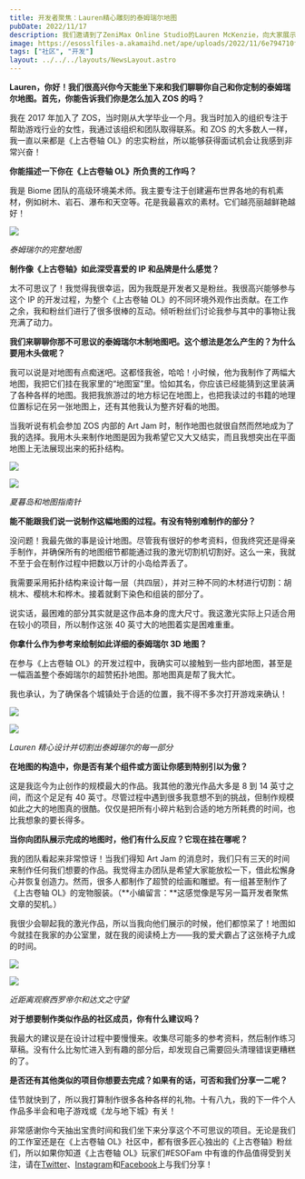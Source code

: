 ```yaml
---
title: 开发者聚焦：Lauren精心雕刻的泰姆瑞尔地图
pubDate: 2022/11/17
description: 我们邀请到了ZeniMax Online Studio的Lauren McKenzie，向大家展示她令人不可思议的作品：泰姆瑞尔木雕地图。
image: https://esosslfiles-a.akamaihd.net/ape/uploads/2022/11/6e794710f41609c5ec44569ebb554b9e.jpg
tags: ["社区", "开发"]
layout: ../../../layouts/NewsLayout.astro
---
```


**Lauren，你好！我们很高兴你今天能坐下来和我们聊聊你自己和你定制的泰姆瑞尔地图。首先，你能告诉我们你是怎么加入 ZOS
的吗？**

我在 2017 年加入了 ZOS，当时刚从大学毕业一个月。我当时加入的组织专注于帮助游戏行业的女性，我通过该组织和团队取得联系。和
ZOS 的大多数人一样，我一直以来都是《上古卷轴 OL》的忠实粉丝，所以能够获得面试机会让我感到非常兴奋！

**你能描述一下你在《上古卷轴 OL》所负责的工作吗？**

我是 Biome
团队的高级环境美术师。我主要专注于创建遍布世界各地的有机素材，例如树木、岩石、瀑布和天空等。花是我最喜欢的素材。它们越亮丽越鲜艳越好！

![](https://esosslfiles-a.akamaihd.net/ape/uploads/2022/11/fa9d3cbe1609a95f5ed8621d0c6513d2.jpg)

_泰姆瑞尔的完整地图_

**制作像《上古卷轴》如此深受喜爱的 IP 和品牌是什么感觉？**

太不可思议了！我觉得我很幸运，因为我既是开发者又是粉丝。我很高兴能够参与这个 IP 的开发过程，为整个《上古卷轴
OL》的不同环境外观作出贡献。在工作之余，我和粉丝们进行了很多很棒的互动。倾听粉丝们讨论我参与其中的事物让我充满了动力。

**我们来聊聊你那不可思议的泰姆瑞尔木制地图吧。这个想法是怎么产生的？为什么要用木头做呢？**

我可以说是对地图有点痴迷吧。这都怪我爸，哈哈！小时候，他为我制作了两幅大地图，我把它们挂在我家里的“地图室”里。恰如其名，你应该已经能猜到这里装满了各种各样的地图。我把我旅游过的地方标记在地图上，也把我读过的书籍的地理位置标记在另一张地图上，还有其他我认为整齐好看的地图。

当我听说有机会参加 ZOS 内部的 Art Jam
时，制作地图也就很自然而然地成为了我的选择。我用木头来制作地图是因为我希望它又大又结实，而且我想突出在平面地图上无法展现出来的拓扑结构。

![](https://esosslfiles-a.akamaihd.net/ape/uploads/2022/11/b98f262b7f3571af4361928a4371ca53.jpg)

![](https://esosslfiles-a.akamaihd.net/ape/uploads/2022/11/828d9b8c4ae864113fc09478dd0d64c9.jpg)

_夏暮岛和地图指南针_

**能不能跟我们说一说制作这幅地图的过程。有没有特别难制作的部分？**

没问题！我最先做的事是设计地图。尽管我有很好的参考资料，但我终究还是得亲手制作，并确保所有的地图细节都能通过我的激光切割机切割好。这么一来，我就不至于会在制作过程中把数以万计的小岛给弄丢了。

我需要采用拓扑结构来设计每一层（共四层），并对三种不同的木材进行切割：胡桃木、樱桃木和桦木。接着就剩下染色和组装的部分了。

说实话，最困难的部分其实就是这作品本身的庞大尺寸。我这激光实际上只适合用在较小的项目，所以制作这张 40
英寸大的地图着实是困难重重。

**你拿什么作为参考来绘制如此详细的泰姆瑞尔 3D 地图？**

在参与《上古卷轴
OL》的开发过程中，我确实可以接触到一些内部地图，甚至是一幅涵盖整个泰姆瑞尔的超赞拓扑地图。那地图真是帮了我大忙。

我也承认，为了确保各个城镇处于合适的位置，我不得不多次打开游戏来确认！

![](https://esosslfiles-a.akamaihd.net/ape/uploads/2022/11/7bd311f51bccdda9f2fc058834d440b6.jpg)

![](https://esosslfiles-a.akamaihd.net/ape/uploads/2022/11/c375aac07d7100ce97bd3d0a06d6aadf.jpg)

_Lauren 精心设计并切割出泰姆瑞尔的每一部分_

**在地图的构造中，你是否有某个组件或方面让你感到特别引以为傲？**

这是我迄今为止创作的规模最大的作品。我其他的激光作品大多是 8 到 14 英寸之间，而这个足足有 40
英寸。尽管过程中遇到很多我意想不到的挑战，但制作规模如此之大的地图真的很酷。仅仅是把所有小碎片粘到合适的地方所耗费的时间，也比我想象的要长得多。

**当你向团队展示完成的地图时，他们有什么反应？它现在挂在哪呢？**

我的团队看起来非常惊讶！当我们得知 Art Jam
的消息时，我们只有三天的时间来制作任何我们想要的作品。我觉得主办团队是希望大家能放松一下，借此松懈身心并恢复创造力。然而，很多人都制作了超赞的绘画和雕塑。有一组甚至制作了《上古卷轴
OL》的宠物服装。（**小编留言：**这感觉像是写另一篇开发者聚焦文章的契机。）

我很少会聊起我的激光作品，所以当我向他们展示的时候，他们都惊呆了！地图如今就挂在我家的办公室里，就在我的阅读椅上方——我的爱犬霸占了这张椅子九成的时间。

![](https://esosslfiles-a.akamaihd.net/ape/uploads/2022/11/d41c03c349e0ebe96e03d3822b8fc901.jpg)

![](https://esosslfiles-a.akamaihd.net/ape/uploads/2022/11/cf784b43a7346ab26398574ba09a9a10.jpg)

_近距离观察西罗帝尔和达文之守望_

**对于想要制作类似作品的社区成员，你有什么建议吗？**

我最大的建议是在设计过程中要慢慢来。收集尽可能多的参考资料，然后制作练习草稿。没有什么比匆忙进入到有趣的部分后，却发现自己需要回头清理错误更糟糕的了。

**是否还有其他类似的项目你想要去完成？如果有的话，可否和我们分享一二呢？**

佳节就快到了，所以我打算制作很多各种各样的礼物。十有八九，我的下一件个人作品多半会和电子游戏或《龙与地下城》有关！

非常感谢你今天抽出宝贵时间和我们坐下来分享这个不可思议的项目。无论是我们的工作室还是在《上古卷轴
OL》社区中，都有很多匠心独出的《上古卷轴》粉丝们，所以如果你知道《上古卷轴 OL》玩家们#ESOFam
中有谁的作品值得受到关注，请在[Twitter](https://twitter.com/TESOnline)、[Instagram](https://www.instagram.com/elderscrollsonline/)和[Facebook](https://www.facebook.com/elderscrollsonline)上与我们分享！
